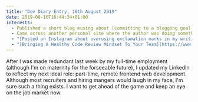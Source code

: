 ```yaml
---
title: "Dev Diary Entry, 16th August 2019"
date: 2019-08-16T16:44:34+01:00
interests:
  - Published a short blog musing about [committing to a blogging goal "seasonally"](/blog/2019-08-16-blogging-seasonally/)
  - Came across another personal site where the author was doing something similar to my Dev Diary for the first time ever! They called it "Weeknotes" (I forgot to note the url).
  - "[Posted on Instagram about overusing exclamation marks in my writing](https://www.instagram.com/p/B1MUZ9bAH15/) - definitely something I need to keep an eye on as I think it's the written equivalent of meek and submissive body language."
  - "[Bringing A Healthy Code Review Mindset To Your Team](https://www.smashingmagazine.com/2019/06/bringing-healthy-code-review-mindset) - there are so many good points in this article, particularly the one saying that code reviews should take a long time and you should check branches out on your own machine to thoroughly test them."
---
```


After I was made redundant last week by my full-time employment (although I'm on maternity for the forseeable future), I updated my LinkedIn to reflect my next ideal role: part-time, remote frontend web development. Although most recruiters and hiring mangers would laugh in my face, I'm sure such a thing exists. I want to get ahead of the game and keep an eye on the job market now.
